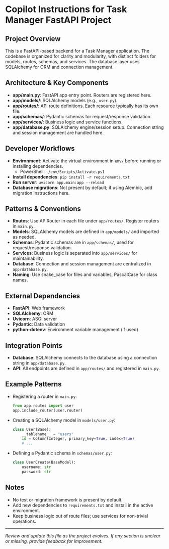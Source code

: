 # Copilot Instructions for Task Manager FastAPI Project

## Project Overview
This is a FastAPI-based backend for a Task Manager application. The codebase is organized for clarity and modularity, with distinct folders for models, routes, schemas, and services. The database layer uses SQLAlchemy for ORM and connection management.

## Architecture & Key Components
- **app/main.py**: FastAPI app entry point. Routers are registered here.
- **app/models/**: SQLAlchemy models (e.g., `user.py`).
- **app/routes/**: API route definitions. Each resource typically has its own file.
- **app/schemas/**: Pydantic schemas for request/response validation.
- **app/services/**: Business logic and service functions.
- **app/database.py**: SQLAlchemy engine/session setup. Connection string and session management are handled here.

## Developer Workflows
- **Environment**: Activate the virtual environment in `env/` before running or installing dependencies.
  - PowerShell: `./env/Scripts/Activate.ps1`
- **Install dependencies**: `pip install -r requirements.txt`
- **Run server**: `uvicorn app.main:app --reload`
- **Database migrations**: Not present by default; if using Alembic, add migration instructions here.

## Patterns & Conventions
- **Routes**: Use APIRouter in each file under `app/routes/`. Register routers in `main.py`.
- **Models**: SQLAlchemy models are defined in `app/models/` and imported as needed.
- **Schemas**: Pydantic schemas are in `app/schemas/`, used for request/response validation.
- **Services**: Business logic is separated into `app/services/` for maintainability.
- **Database**: Connection and session management are centralized in `app/database.py`.
- **Naming**: Use snake_case for files and variables, PascalCase for class names.

## External Dependencies
- **FastAPI**: Web framework
- **SQLAlchemy**: ORM
- **Uvicorn**: ASGI server
- **Pydantic**: Data validation
- **python-dotenv**: Environment variable management (if used)

## Integration Points
- **Database**: SQLAlchemy connects to the database using a connection string in `app/database.py`.
- **API**: All endpoints are defined in `app/routes/` and registered in `main.py`.

## Example Patterns
- Registering a router in `main.py`:
  ```python
  from app.routes import user
  app.include_router(user.router)
  ```
- Creating a SQLAlchemy model in `models/user.py`:
  ```python
  class User(Base):
      __tablename__ = "users"
      id = Column(Integer, primary_key=True, index=True)
      # ...
  ```
- Defining a Pydantic schema in `schemas/user.py`:
  ```python
  class UserCreate(BaseModel):
      username: str
      password: str
  ```

## Notes
- No test or migration framework is present by default.
- Add new dependencies to `requirements.txt` and install in the active environment.
- Keep business logic out of route files; use services for non-trivial operations.

---

_Review and update this file as the project evolves. If any section is unclear or missing, provide feedback for improvement._
